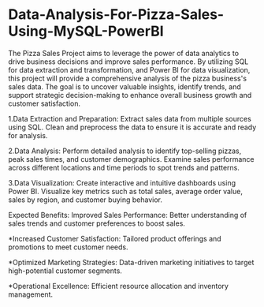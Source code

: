 # Data-Analysis-For-Pizza-Sales-Using-MySQL-PowerBI
The Pizza Sales Project aims to leverage the power of data analytics to drive business decisions and improve sales performance. By utilizing SQL for data extraction and transformation, and Power BI for data visualization, this project will provide a comprehensive analysis of the pizza business's sales data. The goal is to uncover valuable insights, identify trends, and support strategic decision-making to enhance overall business growth and customer satisfaction.

1.Data Extraction and Preparation:
Extract sales data from multiple sources using SQL.
Clean and preprocess the data to ensure it is accurate and ready for analysis.

2.Data Analysis:
Perform detailed analysis to identify top-selling pizzas, peak sales times, and customer demographics.
Examine sales performance across different locations and time periods to spot trends and patterns.

3.Data Visualization:
Create interactive and intuitive dashboards using Power BI.
Visualize key metrics such as total sales, average order value, sales by region, and customer buying behavior.

Expected Benefits:
Improved Sales Performance: Better understanding of sales trends and customer preferences to boost sales.

*Increased Customer Satisfaction: Tailored product offerings and promotions to meet customer needs.

*Optimized Marketing Strategies: Data-driven marketing initiatives to target high-potential customer segments.

*Operational Excellence: Efficient resource allocation and inventory management.
